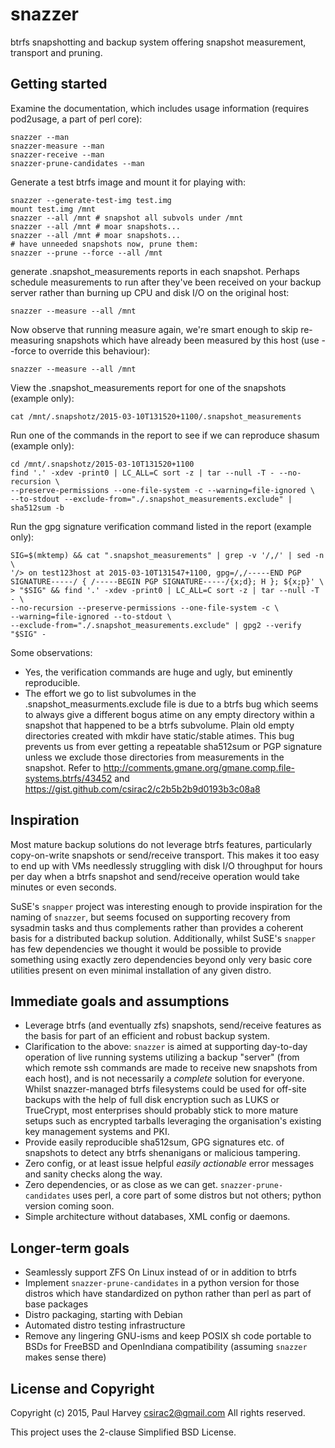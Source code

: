 snazzer
=======

btrfs snapshotting and backup system offering snapshot measurement, transport
and pruning.

Getting started
---------------

Examine the documentation, which includes usage information (requires pod2usage,
a part of perl core):

    snazzer --man
    snazzer-measure --man
    snazzer-receive --man
    snazzer-prune-candidates --man

Generate a test btrfs image and mount it for playing with:

    snazzer --generate-test-img test.img
    mount test.img /mnt
    snazzer --all /mnt # snapshot all subvols under /mnt
    snazzer --all /mnt # moar snapshots...
    snazzer --all /mnt # moar snapshots...
    # have unneeded snapshots now, prune them:
    snazzer --prune --force --all /mnt
    
generate .snapshot_measurements reports in each snapshot. Perhaps schedule
measurements to run after they've been received on your backup server
rather than burning up CPU and disk I/O on the original host:

    snazzer --measure --all /mnt

Now observe that running measure again, we're smart enough to skip
re-measuring snapshots which have already been measured by this host
(use --force to override this behaviour):

    snazzer --measure --all /mnt

View the .snapshot_measurements report for one of the snapshots (example only):

    cat /mnt/.snapshotz/2015-03-10T131520+1100/.snapshot_measurements

Run one of the commands in the report to see if we can reproduce shasum  (example only):

    cd /mnt/.snapshotz/2015-03-10T131520+1100
    find '.' -xdev -print0 | LC_ALL=C sort -z | tar --null -T - --no-recursion \
    --preserve-permissions --one-file-system -c --warning=file-ignored \
    --to-stdout --exclude-from="./.snapshot_measurements.exclude" | sha512sum -b

Run the gpg signature verification command listed in the report  (example only):

    SIG=$(mktemp) && cat ".snapshot_measurements" | grep -v '/,/' | sed -n \
    '/> on test123host at 2015-03-10T131547+1100, gpg=/,/-----END PGP SIGNATURE-----/ { /-----BEGIN PGP SIGNATURE-----/{x;d}; H }; ${x;p}' \
    > "$SIG" && find '.' -xdev -print0 | LC_ALL=C sort -z | tar --null -T - \
    --no-recursion --preserve-permissions --one-file-system -c \
    --warning=file-ignored --to-stdout \
    --exclude-from="./.snapshot_measurements.exclude" | gpg2 --verify "$SIG" -

Some observations:
* Yes, the verification commands are huge and ugly, but eminently reproducible.
* The effort we go to list subvolumes in the .snapshot_measurments.exclude file
  is due to a btrfs bug which seems to always give a different bogus atime on
  any empty directory within a snapshot that happened to be a btrfs subvolume.
  Plain old empty directories created with mkdir have static/stable atimes.
  This bug prevents us from ever getting a repeatable sha512sum or PGP signature
  unless we exclude those directories from measurements in the snapshot. Refer
  to http://comments.gmane.org/gmane.comp.file-systems.btrfs/43452 and
  https://gist.github.com/csirac2/c2b5b2b9d0193b3c08a8

Inspiration
-----------
Most mature backup solutions do not leverage btrfs features, particularly
copy-on-write snapshots or send/receive transport. This makes it too easy to end
up with VMs needlessly struggling with disk I/O throughput for hours per day
when a btrfs snapshot and send/receive operation would take minutes or even
seconds.

SuSE's `snapper` project was interesting enough to provide inspiration for the
naming of `snazzer`, but seems focused on supporting recovery from sysadmin
tasks and thus complements rather than provides a coherent basis for a
distributed backup solution. Additionally, whilst SuSE's `snapper` has few
dependencies we thought it would be possible to provide something using exactly
zero dependencies beyond only very basic core utilities present on even minimal
installation of any given distro.

Immediate goals and assumptions
-------------------------------
* Leverage btrfs (and eventually zfs) snapshots, send/receive features as the
  basis for part of an efficient and robust backup system.
* Clarification to the above: `snazzer` is aimed at supporting day-to-day
  operation of live running systems utilizing a backup "server" (from which
  remote ssh commands are made to receive new snapshots from each host), and is
  not necessarily a *complete* solution for everyone. Whilst snazzer-managed
  btrfs filesystems could be used for off-site backups with the help of full
  disk encryption such as LUKS or TrueCrypt, most enterprises should probably
  stick to more mature setups such as encrypted tarballs leveraging the
  organisation's existing key management systems and PKI.
* Provide easily reproducible sha512sum, GPG signatures etc. of snapshots to
  detect any btrfs shenanigans or malicious tampering.
* Zero config, or at least issue helpful _easily actionable_ error messages and
  sanity checks along the way.
* Zero dependencies, or as close as we can get. `snazzer-prune-candidates` uses
  perl, a core part of some distros but not others; python version coming soon.
* Simple architecture without databases, XML config or daemons.

Longer-term goals
-----------------
* Seamlessly support ZFS On Linux instead of or in addition to btrfs
* Implement `snazzer-prune-candidates` in a python version for those distros
  which have standardized on python rather than perl as part of base packages
* Distro packaging, starting with Debian
* Automated distro testing infrastructure
* Remove any lingering GNU-isms and keep POSIX sh code portable to BSDs for
  FreeBSD and OpenIndiana compatibility (assuming `snazzer` makes sense there)

License and Copyright
---------------------

Copyright (c) 2015, Paul Harvey <csirac2@gmail.com> All rights reserved.

This project uses the 2-clause Simplified BSD License.
